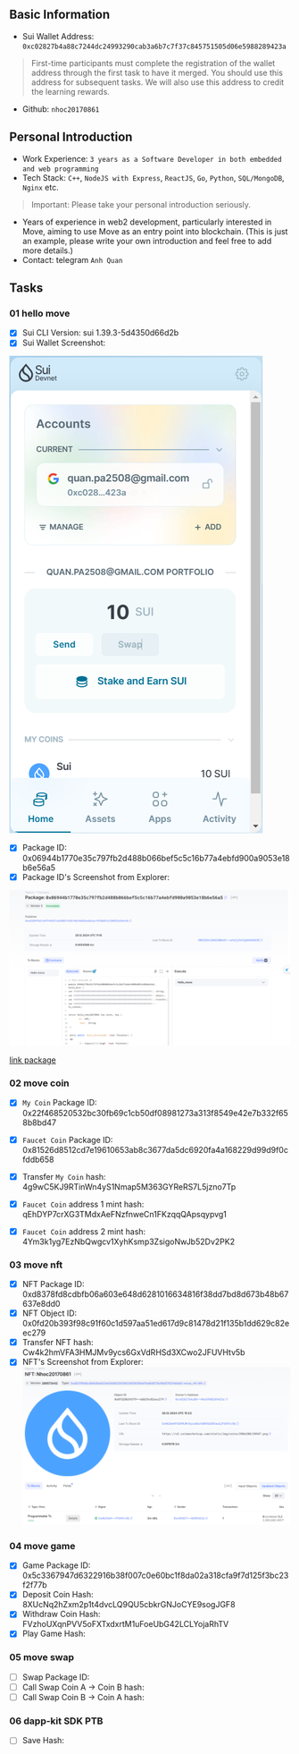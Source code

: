 ## Basic Information
- Sui Wallet Address: `0xc02827b4a88c7244dc24993290cab3a6b7c7f37c845751505d06e5988289423a`
> First-time participants must complete the registration of the wallet address through the first task to have it merged. You should use this address for subsequent tasks. We will also use this address to credit the learning rewards.
- Github: `nhoc20170861`

## Personal Introduction
- Work Experience: `3 years as a Software Developer in both embedded and web programming`
- Tech Stack:  `C++`, `NodeJS with Express`, `ReactJS`, `Go`, `Python`, `SQL/MongoDB`,  `Nginx` etc.
> Important: Please take your personal introduction seriously.
- Years of experience in web2 development, particularly interested in Move, aiming to use Move as an entry point into blockchain. (This is just an example, please write your own introduction and feel free to add more details.)
- Contact: telegram `Anh Quan`

## Tasks

### 01 hello move
- [X] Sui CLI Version: sui 1.39.3-5d4350d66d2b
- [X] Sui Wallet Screenshot: 

![sui wallet](images/sui_wallet.PNG)

- [X] Package ID: 0x06944b1770e35c797fb2d488b066bef5c5c16b77a4ebfd900a9053e18b6e56a5
- [X] Package ID's Screenshot from Explorer: 

![Link to image uploaded to `images` folder.](images/hello_move_package.png)

[link package](https://suiscan.xyz/testnet/object/0x06944b1770e35c797fb2d488b066bef5c5c16b77a4ebfd900a9053e18b6e56a5/contracts)


### 02 move coin
- [X] `My Coin` Package ID: 0x22f468520532bc30fb69c1cb50df08981273a313f8549e42e7b332f658b8bd47
- [X] `Faucet Coin` Package ID: 0x81526d8512cd7e19610653ab8c3677da5dc6920fa4a168229d99d9f0cfddb658
- [X] Transfer `My Coin` hash: 4g9wC5KJ9RTinWn4yS1Nmap5M363GYReRS7L5jzno7Tp
- [X] `Faucet Coin` address 1 mint hash: qEhDYP7crXG3TMdxAeFNzfnweCn1FKzqqQApsqypvg1
- [X] `Faucet Coin` address 2 mint hash: 4Ym3k1yg7EzNbQwgcv1XyhKsmp3ZsigoNwJb52Dv2PK2


### 03 move nft
- [X] NFT Package ID: 0xd8378fd8cdbfb06a603e648d6281016634816f38dd7bd8d673b48b67637e8dd0
- [X] NFT Object ID: 0x0fd20b393f98c91f60c1d597aa51ed617d9c81478d21f135b1dd629c82eec279
- [X] Transfer NFT hash: Cw4k2hmVFA3HMJMv9ycs6GxVdRHSd3XCwo2JFUVHtv5b
- [X] NFT's Screenshot from Explorer: ![nft](images/nft.png)

### 04 move game
- [X] Game Package ID: 0x5c3367947d6322916b38f007c0e60bc1f8da02a318cfa9f7d125f3bc23f2f77b
- [X] Deposit Coin Hash: 8XUcNq2hZxm2p1t4dvcLQ9QU5cbkrGNJoCYE9sogJGF8
- [X] Withdraw Coin Hash: FVzhoUXqnPVV5oFXTxdxrtM1uFoeUbG42LCLYojaRhTV
- [X] Play Game Hash:

### 05 move swap
- [ ] Swap Package ID:
- [ ] Call Swap Coin A -> Coin B hash:
- [ ] Call Swap Coin B -> Coin A hash:

### 06 dapp-kit SDK PTB
- [ ] Save Hash:
